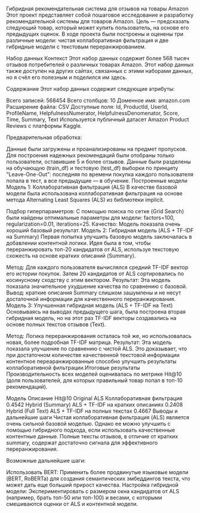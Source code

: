 Гибридная рекомендательная система для отзывов на товары Amazon
Этот проект представляет собой пошаговое исследование и разработку рекомендательной системы для товаров Amazon. Цель — предсказать следующий товар, который может купить пользователь, на основе его предыдущих оценок. В ходе проекта были построены и оценены три различные модели: чистая коллаборативная фильтрация и две гибридные модели с текстовым переранжированием.

Набор данных
Контекст
Этот набор данных содержит более 568 тысяч отзывов потребителей о различных товарах Amazon. Этот набор данных также доступен на других сайтах, связанных с этими наборами данных, но я счёл его полезным и поделился им здесь.

Содержание
Этот набор данных содержит следующие атрибуты:

Всего записей: 568454
Всего столбцов: 10
Доменное имя: amazon.com
Расширение файла: CSV
Доступные поля: Id, ProductId, UserId, ProfileName, HelpfulnessNumerator, HelpfulnessDenomenator, Score, Time, Summary, Text
Используется публичный датасет Amazon Product Reviews с платформы Kaggle.

Предварительная обработка:

Данные были загружены и проанализированы на предмет пропусков.
Для построения надежных рекомендаций были отобраны только пользователи, оставившие 5 и более отзывов.
Данные были разделены на обучающую (train_df) и тестовую (test_df) выборки по принципу "Leave-One-Out": последняя по времени покупка каждого пользователя попала в тест, а все предыдущие — в обучение.
Построенные модели
Модель 1: Коллаборативная фильтрация (ALS)
В качестве базовой модели была использована коллаборативная фильтрация на основе метода Alternating Least Squares (ALS) из библиотеки implicit.

Подбор гиперпараметров: С помощью поиска по сетке (Grid Search) были найдены оптимальные параметры для модели: factors=100, regularization=0.01, iterations=25.
Качество: Модель показала очень хороший базовый результат.
Модель 2: Гибридная модель (ALS + TF-IDF на Summary)
Первая попытка улучшить базовую модель заключалась в добавлении контентной логики. Идея была в том, чтобы переранжировать топ-20 кандидатов от ALS, используя текстовую схожесть на основе кратких описаний (Summary).

Метод: Для каждого пользователя вычислялся средний TF-IDF вектор его истории покупок. Затем 20 кандидатов от ALS сортировались по косинусному сходству с этим вектором.
Результат: Эта модель показала значительное ухудшение качества по сравнению с базовой. Вывод: краткие описания Summary слишком зашумлены и не несут достаточной информации для качественного переранжирования.
Модель 3: Улучшенная гибридная модель (ALS + TF-IDF на Text)
Основываясь на выводах предыдущего шага, была построена вторая гибридная модель, но на этот раз TF-IDF векторы создавались на основе полных текстов отзывов (Text).

Метод: Логика переранжирования осталась той же, но использовалась новая, более подробная TF-IDF матрица.
Результат: Эта модель показала улучшение по сравнению с чистой ALS. Это доказывает, что при достаточном количестве качественной текстовой информации контентное переаранжированные способно улучшить результаты коллаборативной фильтрации.Итоговые результаты
Производительность всех моделей оценивалась по метрике Hit@10 (доля пользователей, для которых правильный товар попал в топ-10 рекомендаций).

Модель	Описание	Hit@10
Original ALS	Коллаборативная фильтрация	0.4542
Hybrid (Summary)	ALS + TF-IDF на кратких описаниях	0.2408
Hybrid (Full Text)	ALS + TF-IDF на полных текстах	0.4667
Выводы и дальнейшие шаги
Чистая коллаборативная фильтрация (ALS) является очень сильной базовой моделью. Однако ее можно улучшить с помощью гибридного подхода, если использовать качественные контентные данные. Полные тексты отзывов, в отличие от кратких summary, содержат достаточно сигнала для эффективного переранжирования.

Возможные дальнейшие шаги:

Использовать BERT: Применить более продвинутые языковые модели (BERT, RoBERTa) для создания семантических эмбеддингов текста, что может дать еще больший прирост качества.
Настройка гибридной модели: Экспериментировать с размером окна кандидатов от ALS (например, брать топ-50 или топ-100) и весами, с которыми смешиваются оценки от ALS и контентной модели.
